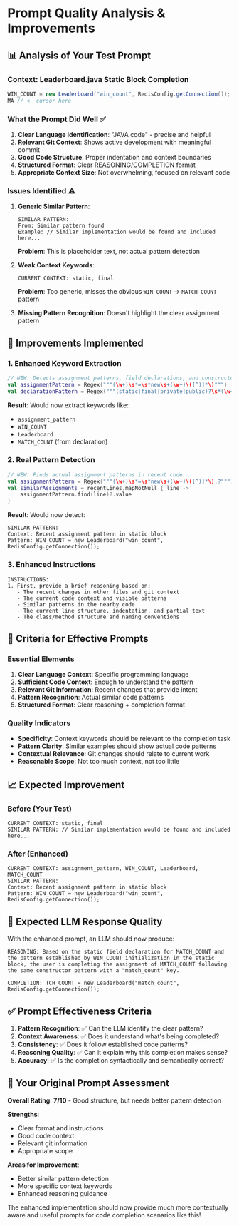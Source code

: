 # Prompt Quality Analysis & Improvements

## 📊 **Analysis of Your Test Prompt**

### **Context**: Leaderboard.java Static Block Completion
```java
WIN_COUNT = new Leaderboard("win_count", RedisConfig.getConnection());
MA // <- cursor here
```

### **What the Prompt Did Well** ✅

1. **Clear Language Identification**: "JAVA code" - precise and helpful
2. **Relevant Git Context**: Shows active development with meaningful commit
3. **Good Code Structure**: Proper indentation and context boundaries
4. **Structured Format**: Clear REASONING/COMPLETION format
5. **Appropriate Context Size**: Not overwhelming, focused on relevant code

### **Issues Identified** ⚠️

1. **Generic Similar Pattern**:
   ```
   SIMILAR PATTERN:
   From: Similar pattern found
   Example: // Similar implementation would be found and included here...
   ```
   **Problem**: This is placeholder text, not actual pattern detection

2. **Weak Context Keywords**:
   ```
   CURRENT CONTEXT: static, final
   ```
   **Problem**: Too generic, misses the obvious `WIN_COUNT` → `MATCH_COUNT` pattern

3. **Missing Pattern Recognition**: Doesn't highlight the clear assignment pattern

## 🔧 **Improvements Implemented**

### **1. Enhanced Keyword Extraction**
```kotlin
// NEW: Detects assignment patterns, field declarations, and constructor calls
val assignmentPattern = Regex("""(\w+)\s*=\s*new\s+(\w+)\([^)]*\)""")
val declarationPattern = Regex("""(static|final|private|public)?\s*(\w+)\s+(\w+)""")
```

**Result**: Would now extract keywords like:
- `assignment_pattern`
- `WIN_COUNT`
- `Leaderboard`
- `MATCH_COUNT` (from declaration)

### **2. Real Pattern Detection**
```kotlin
// NEW: Finds actual assignment patterns in recent code
val assignmentPattern = Regex("""(\w+)\s*=\s*new\s+(\w+)\([^)]*\);?""")
val similarAssignments = recentLines.mapNotNull { line ->
    assignmentPattern.find(line)?.value
}
```

**Result**: Would now detect:
```
SIMILAR PATTERN:
Context: Recent assignment pattern in static block
Pattern: WIN_COUNT = new Leaderboard("win_count", RedisConfig.getConnection());
```

### **3. Enhanced Instructions**
```
INSTRUCTIONS:
1. First, provide a brief reasoning based on:
   - The recent changes in other files and git context
   - The current code context and visible patterns  
   - Similar patterns in the nearby code
   - The current line structure, indentation, and partial text
   - The class/method structure and naming conventions
```

## 🎯 **Criteria for Effective Prompts**

### **Essential Elements**
1. **Clear Language Context**: Specific programming language
2. **Sufficient Code Context**: Enough to understand the pattern
3. **Relevant Git Information**: Recent changes that provide intent
4. **Pattern Recognition**: Actual similar code patterns
5. **Structured Format**: Clear reasoning + completion format

### **Quality Indicators**
- **Specificity**: Context keywords should be relevant to the completion task
- **Pattern Clarity**: Similar examples should show actual code patterns
- **Contextual Relevance**: Git changes should relate to current work
- **Reasonable Scope**: Not too much context, not too little

## 📈 **Expected Improvement**

### **Before (Your Test)**
```
CURRENT CONTEXT: static, final
SIMILAR PATTERN: // Similar implementation would be found and included here...
```

### **After (Enhanced)**
```
CURRENT CONTEXT: assignment_pattern, WIN_COUNT, Leaderboard, MATCH_COUNT
SIMILAR PATTERN:
Context: Recent assignment pattern in static block
Pattern: WIN_COUNT = new Leaderboard("win_count", RedisConfig.getConnection());
```

## 🧠 **Expected LLM Response Quality**

With the enhanced prompt, an LLM should now produce:

```
REASONING: Based on the static field declaration for MATCH_COUNT and the pattern established by WIN_COUNT initialization in the static block, the user is completing the assignment of MATCH_COUNT following the same constructor pattern with a "match_count" key.

COMPLETION: TCH_COUNT = new Leaderboard("match_count", RedisConfig.getConnection());
```

## ✅ **Prompt Effectiveness Criteria**

1. **Pattern Recognition**: ✅ Can the LLM identify the clear pattern?
2. **Context Awareness**: ✅ Does it understand what's being completed?
3. **Consistency**: ✅ Does it follow established code patterns?
4. **Reasoning Quality**: ✅ Can it explain why this completion makes sense?
5. **Accuracy**: ✅ Is the completion syntactically and semantically correct?

## 🚀 **Your Original Prompt Assessment**

**Overall Rating**: **7/10** - Good structure, but needs better pattern detection

**Strengths**:
- Clear format and instructions
- Good code context
- Relevant git information
- Appropriate scope

**Areas for Improvement**:
- Better similar pattern detection
- More specific context keywords
- Enhanced reasoning guidance

The enhanced implementation should now provide much more contextually aware and useful prompts for code completion scenarios like this!
